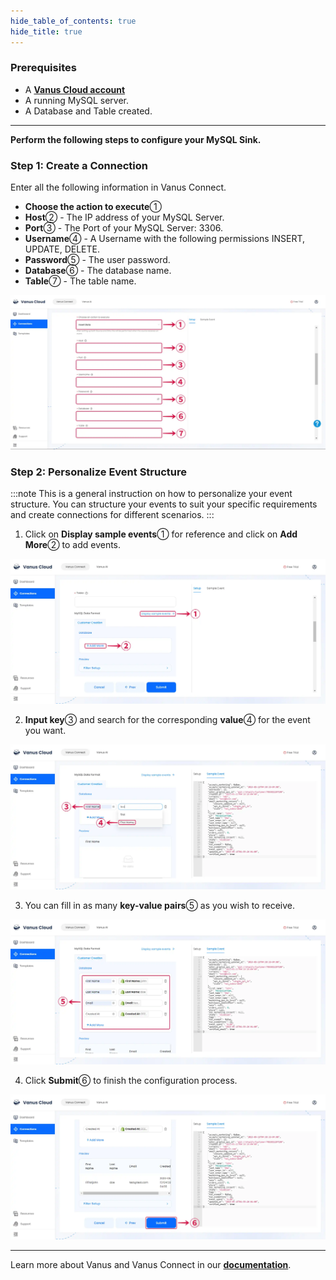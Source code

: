 ```yaml
--- 
hide_table_of_contents: true
hide_title: true
---
```


### Prerequisites

- A [**Vanus Cloud account**](https://cloud.vanus.ai)
- A running MySQL server.
- A Database and Table created.

---

**Perform the following steps to configure your MySQL Sink.**

### Step 1: Create a Connection

Enter all the following information in Vanus Connect.

- **Choose the action to execute**①
- **Host**② - The IP address of your MySQL Server.
- **Port**③ - The Port of your MySQL Server: 3306.
- **Username**④ - A Username with the following permissions INSERT, UPDATE, DELETE.
- **Password**⑤ - The user password.
- **Database**⑥ - The database name.
- **Table**⑦ - The table name.

![mysql-sink-1.webp](images/mysql-sink-1.webp)

### Step 2: Personalize Event Structure

:::note
This is a general instruction on how to personalize your event structure. You can structure your events to suit your specific requirements and create connections for different scenarios.
:::

1. Click on **Display sample events**① for reference and click on **Add More**② to add events.

![mysql-sink-2.webp](images/mysql-sink-2.webp)

2. **Input key**③ and search for the corresponding **value**④ for the event you want.

![mysql-sink-3.webp](images/mysql-sink-3.webp)

3. You can fill in as many **key-value pairs**⑤ as you wish to receive.

![mysql-sink-4.webp](images/mysql-sink-4.webp)

4. Click **Submit**⑥ to finish the configuration process.

![mysql-sink-5.webp](images/mysql-sink-5.webp)

---

Learn more about Vanus and Vanus Connect in our [**documentation**](https://docs.vanus.ai).
